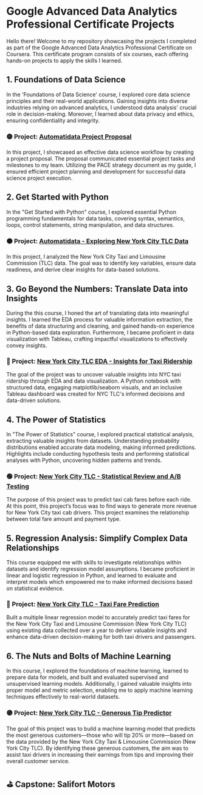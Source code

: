 # Google Advanced Data Analytics Professional Certificate Projects

Hello there! Welcome to my repository showcasing the projects I completed as part of the Google Advanced Data Analytics Professional Certificate on Coursera. This certificate program consists of six courses, each offering hands-on projects to apply the skills I learned.

## 1. Foundations of Data Science

In the 'Foundations of Data Science' course, I explored core data science principles and their real-world applications. Gaining insights into diverse industries relying on advanced analytics, I understood data analysis' crucial role in decision-making. Moreover, I learned about data privacy and ethics, ensuring confidentiality and integrity.

### 🟡  Project: [Automatidata Project Proposal](./Automatidata-Project-Proposal.pdf)
In this project, I showcased an effective data science workflow by creating a project proposal. The proposal communicated essential project tasks and milestones to my team. Utilizing the PACE strategy document as my guide, I ensured efficient project planning and development for successful data science project execution.

## 2. Get Started with Python

In the "Get Started with Python" course, I explored essential Python programming fundamentals for data tasks, covering syntax, semantics, loops, control statements, string manipulation, and data structures.

### 🟠  Project: [Automatidata - Exploring New York City TLC Data](./Automatidata_NYC_TLC)
In this project, I analyzed the New York City Taxi and Limousine Commission (TLC) data. The goal was to identify key variables, ensure data readiness, and derive clear insights for data-based solutions. 

## 3. Go Beyond the Numbers: Translate Data into Insights

During the this course, I honed the art of translating data into meaningful insights. I learned the EDA process for valuable information extraction, the benefits of data structuring and cleaning, and gained hands-on experience in Python-based data exploration. Furthermore, I became proficient in data visualization with Tableau, crafting impactful visualizations to effectively convey insights.

### 🔴  Project: [New York City TLC EDA - Insights for Taxi Ridership](./NYC_TLC_Data_Exploration_Project)

The goal of the project was to uncover valuable insights into NYC taxi ridership through EDA and data visualization. A Python notebook with structured data, engaging matplotlib/seaborn visuals, and an inclusive Tableau dashboard was created for NYC TLC's informed decisions and data-driven solutions.

## 4. The Power of Statistics

In "The Power of Statistics" course, I explored practical statistical analysis, extracting valuable insights from datasets. Understanding probability distributions enabled accurate data modeling, making informed predictions. Highlights include conducting hypothesis tests and performing statistical analyses with Python, uncovering hidden patterns and trends.

### 🟢  Project: [New York City TLC - Statistical Review and A/B Testing](./NYC_TLC_AB_Testing)

The purpose of this project was to predict taxi cab fares before each ride. At this point, this project’s focus was to find ways to generate more revenue for New York City taxi cab drivers. This project examines the relationship between total fare amount and payment type. 

## 5. Regression Analysis: Simplify Complex Data Relationships

This course equipped me with skills to investigate relationships within datasets and identify regression model assumptions.  I became proficient in linear and logistic regression in Python, and learned to evaluate and interpret models which empowered me to make informed decisions based on statistical evidence.

### 🔵 Project: [New York City TLC - Taxi Fare Prediction](./NYC_Taxi_Fare_Prediction)

Built a multiple linear regression model to accurately predict taxi fares for the New York City Taxi and Limousine Commission (New York City TLC) using existing data collected over a year to deliver valuable insights and enhance data-driven decision-making for both taxi drivers and passengers.


## 6. The Nuts and Bolts of Machine Learning

In this course, I explored the foundations of machine learning, learned to prepare data for models, and built and evaluated supervised and unsupervised learning models. Additionally, I gained valuable insights into proper model and metric selection, enabling me to apply machine learning techniques effectively to real-world datasets. 

### 🟣 Project: [New York City TLC - Generous Tip Predictor](./Generous_Tip_Predictor)

The goal of this project was to build a machine learning model that predicts the most generous customers—those who will tip 20% or more—based on the data provided by the New York City Taxi & Limousine Commission (New York City TLC). By identifying these generous customers, the aim was to assist taxi drivers in increasing their earnings from tips and improving their overall customer service.

## ⛳ Capstone: Salifort Motors



